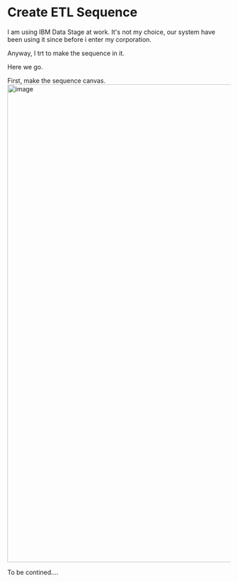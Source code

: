 # Create ETL Sequence 

I am using IBM Data Stage at work.
It's not my choice, our system have been using it since before i enter my corporation.

Anyway, I trt to make the sequence in it.

Here we go.


First, make the sequence canvas.
<img width="2479" height="1080" alt="image" src="https://github.com/user-attachments/assets/afc53704-e3da-46aa-b461-141f13795ee3" />

To be contined....
